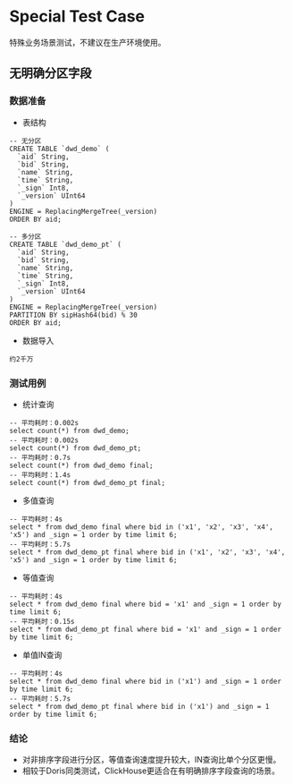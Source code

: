 # Special Test Case

特殊业务场景测试，不建议在生产环境使用。

## 无明确分区字段

### 数据准备

- 表结构
```
-- 无分区
CREATE TABLE `dwd_demo` (
  `aid` String,
  `bid` String,
  `name` String,
  `time` String,
  `_sign` Int8,
  `_version` UInt64
)
ENGINE = ReplacingMergeTree(_version)
ORDER BY aid;

-- 多分区
CREATE TABLE `dwd_demo_pt` (
  `aid` String,
  `bid` String,
  `name` String,
  `time` String,
  `_sign` Int8,
  `_version` UInt64
)
ENGINE = ReplacingMergeTree(_version)
PARTITION BY sipHash64(bid) % 30
ORDER BY aid;
```
- 数据导入
```
约2千万
```

### 测试用例

- 统计查询
```
-- 平均耗时：0.002s
select count(*) from dwd_demo;
-- 平均耗时：0.002s
select count(*) from dwd_demo_pt;
-- 平均耗时：0.7s
select count(*) from dwd_demo final;
-- 平均耗时：1.4s
select count(*) from dwd_demo_pt final;
```

- 多值查询
```
-- 平均耗时：4s
select * from dwd_demo final where bid in ('x1', 'x2', 'x3', 'x4', 'x5') and _sign = 1 order by time limit 6;
-- 平均耗时：5.7s
select * from dwd_demo_pt final where bid in ('x1', 'x2', 'x3', 'x4', 'x5') and _sign = 1 order by time limit 6;
```

- 等值查询
```
-- 平均耗时：4s
select * from dwd_demo final where bid = 'x1' and _sign = 1 order by time limit 6;
-- 平均耗时：0.15s
select * from dwd_demo_pt final where bid = 'x1' and _sign = 1 order by time limit 6;
```

- 单值IN查询
```
-- 平均耗时：4s
select * from dwd_demo final where bid in ('x1') and _sign = 1 order by time limit 6;
-- 平均耗时：5.7s
select * from dwd_demo_pt final where bid in ('x1') and _sign = 1 order by time limit 6;
```

### 结论

- 对非排序字段进行分区，等值查询速度提升较大，IN查询比单个分区更慢。
- 相较于Doris同类测试，ClickHouse更适合在有明确排序字段查询的场景。
